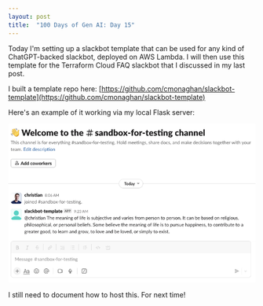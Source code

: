 ```yaml
---
layout: post
title:  "100 Days of Gen AI: Day 15"
---
```


Today I'm setting up a slackbot template that can be used for any kind of ChatGPT-backed slackbot, deployed on AWS Lambda. I will then use this template for the Terraform Cloud FAQ slackbot that I discussed in my last post.

I built a template repo here: [https://github.com/cmonaghan/slackbot-template](https://github.com/cmonaghan/slackbot-template)

Here's an example of it working via my local Flask server:

![slackbot example](/assets/2024-09-19-slackbot.png)

I still need to document how to host this. For next time!
